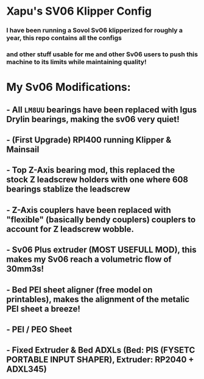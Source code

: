 # Xapu's SV06 Klipper Config


### I have been running a Sovol Sv06 klipperized for roughly a year, this repo contains all the configs
### and other stuff usable for me and other Sv06 users to push this machine to its limits while maintaining quality!

# My Sv06 Modifications:
## - All `LM8UU` bearings have been replaced with Igus Drylin bearings, making the sv06 very quiet!
## - (First Upgrade) RPI400 running Klipper & Mainsail
## - Top Z-Axis bearing mod, this replaced the stock Z leadscrew holders with one where 608 bearings stablize the leadscrew
## - Z-Axis couplers have been replaced with "flexible" (basically bendy couplers) couplers to account for Z leadscrew wobble.
## - Sv06 Plus extruder (MOST USEFULL MOD), this makes my Sv06 reach a volumetric flow of 30mm3s!
## - Bed PEI sheet aligner (free model on printables), makes the alignment of the metalic PEI sheet a breeze!
## - PEI / PEO Sheet
## - Fixed Extruder & Bed ADXLs (Bed: PIS (FYSETC PORTABLE INPUT SHAPER), Extruder: RP2040 + ADXL345)